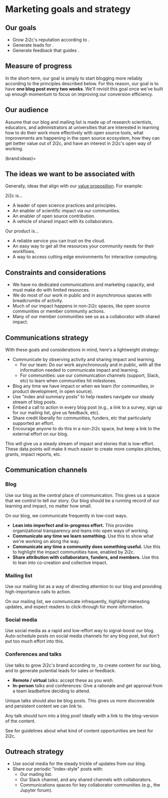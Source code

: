 # Marketing goals and strategy

## Our goals

- Grow 2i2c's reputation according to [](#brand:ideas).
- Generate leads for [](../business-development/index.md).
- Generate feedback that guides [](../product-and-services/index.md).

## Measure of progress

In the short-term, our goal is simply to start blogging more reliably according to the principles described below.
For this reason, our goal is to have **one blog post every two weeks**.
We'll revisit this goal once we've built up enough momentum to focus on improving our conversion efficiency.

## Our audience

Assume that our blog and mailing list is made up of research scientists, educators, and administrators at universities that are interested in learning how to do their work more effectively with open source tools, what improvements are happening in the open source ecosystem, how they can get better value out of 2i2c, and have an interest in 2i2c's open way of working.

(brand:ideas)=
## The ideas we want to be associated with

Generally, ideas that align with our [value proposition](#mission:value-proposition). For example:

2i2c is...

- A leader of open science practices and principles.
- An enabler of scientific impact via our communities.
- An enabler of open source contribution.
- A vehicle of shared impact with its collaborators.

Our product is...

- A reliable service you can trust on the cloud.
- An easy way to get all the resources your community needs for their workflows.
- A way to access cutting edge environments for interactive computing.

## Constraints and considerations

- We have no dedicated communications and marketing capacity, and must make do with limited resources.
- We do most of our work in public and in asynchronous spaces with breadcrumbs of activity.
- Much of our impact happens in non-2i2c spaces, like open source communities or member community actions.
- Many of our member communities see us as a collaborator with shared impact.

## Communications strategy

With these goals and considerations in mind, here's a lightweight strategy:

- Communicate by observing activity and sharing impact and learning.
  - For our team: Do our work asynchronously and in public, with all the information needed to communicate impact and learning.
  - For communities: use our communication channels (support, Slack, etc) to learn when communities hit milestones.
- Blog any time we have impact or when we learn (for communities, in product development, in open source).
- Use "index and summary posts" to help readers navigate our steady stream of blog posts.
- Embed a call to action in every blog post (e.g., a link to a survey, sign up for our mailing list, give us feedback, etc).
- Share credit liberally for communities, funders, etc that particularly supported an effort.
- Encourage anyone to do this in a non-2i2c space, but keep a link to the external effort on our blog.

This will give us a steady stream of impact and stories that is low-effort.
These data points will make it much easier to create more complex pitches, grants, impact reports, etc.

## Communication channels

### Blog

Use our blog as the central place of communication. This gives us a space that we control to tell our story. Our blog should be a running record of our learning and impact, no matter how small.

On our blog, we communicate frequently in low-cost ways. 

- **Lean into imperfect and in-progress effort.** This provides organizational transparency and leans into open ways of working.
- **Communicate any time we learn something.** Use this to show what we're working on along the way.
- **Communicate any time a community does something useful.** Use this to highlight the impact communities have, enabled by 2i2c.
- **Share attribution with collaborators, funders, and members.** Use this to lean into co-creation and collective impact.

### Mailing list

Use our mailing list as a way of directing attention to our blog and providing high-importance calls to action.

On our mailing list, we communicate infrequently, highlight interesting updates, and expect readers to click-through for more information.

### Social media

Use social media as a rapid and low-effort way to signal-boost our blog. Auto-schedule posts on social media channels for any blog post, but don't put too much effort into this.

### Conferences and talks

Use talks to grow 2i2c's brand according to [](#brand:ideas), to create content for our blog, and to generate potential leads for sales or feedback.

- **Remote / virtual** talks: accept these as you wish.
- **In-person** talks and conferences: Give a rationale and get approval from a team leadbefore deciding to attend.

Unique talks should also be blog posts. This gives us more discoverable and persistent content we can link to.

Any talk should turn into a blog post! Ideally with a link to the blog-version of the content.

See [](#talks:prioritize) for guidelines about what kind of content opportunities are best for 2i2c.

## Outreach strategy

- Use social media for the steady trickle of updates from our blog.
- Share our periodic "index-style" posts with:
  - Our mailing list.
  - Our Slack channel, and any shared channels with collaborators.
  - Communications spaces for key collaborator communities (e.g., the Jupyter forum).